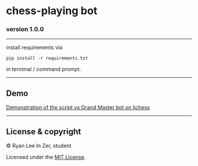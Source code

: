 # chess-playing bot

### version 1.0.0

---

install requirements via

`pip install -r requirements.txt`

in terminal / command prompt.

---

## Demo

<a href='https://imgur.com/a/3VplSAH' target='_blank'>Demonstration of the script vs Grand Master bot on lichess</a>

---

## License & copyright

© Ryan Lee In Zer, student

Licensed under the [MIT License](LICENSE).
